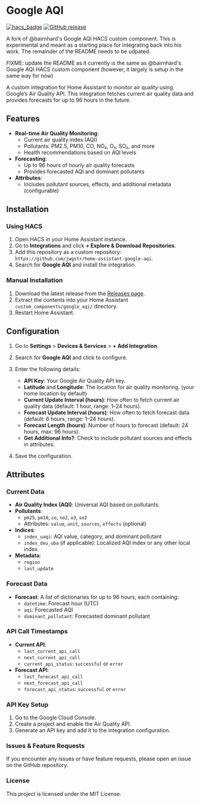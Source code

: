 # Google AQI

[![hacs_badge](https://img.shields.io/badge/HACS-Custom-41BDF5.svg?style=for-the-badge)](https://hacs.xyz/docs/setup/custom_repositories)
[![GitHub release](https://img.shields.io/github/v/release/jwgstr/home-assistant-google-aqi?style=for-the-badge)](https://github.com/jwgstr/home-assistant-google-aqi/releases)

A fork of @bairnhard's Google AQI HACS custom component.  This is experimental and meant as a starting place for integrating back into his work.  The remainder of the README needs to be udpated.

FIXME: update the README as it currently is the same as @bairnhard's Google AQI HACS custom component (however, it largely is setup in the same way for now)

A custom integration for Home Assistant to monitor air quality using Google’s Air Quality API. This integration fetches current air quality data and provides forecasts for up to 96 hours in the future.

## Features
- **Real-time Air Quality Monitoring**:
  - Current air quality index (AQI)
  - Pollutants: PM2.5, PM10, CO, NO₂, O₃, SO₂, and more
  - Health recommendations based on AQI levels
- **Forecasting**:
  - Up to 96 hours of hourly air quality forecasts
  - Provides forecasted AQI and dominant pollutants
- **Attributes**:
  - Includes pollutant sources, effects, and additional metadata (configurable)

## Installation

### Using HACS
1. Open HACS in your Home Assistant instance.
2. Go to **Integrations** and click **+ Explore & Download Repositories**.
3. Add this repository as a custom repository: `https://github.com/jwgstr/home-assistant-google-aqi`.
4. Search for **Google AQI** and install the integration.

### Manual Installation
1. Download the latest release from the [Releases page](https://github.com/jwgstr/home-assistant-google-aqi/releases).
2. Extract the contents into your Home Assistant `custom_components/google_aqi/` directory.
3. Restart Home Assistant.

## Configuration

1. Go to **Settings** > **Devices & Services** > **+ Add Integration**.
2. Search for **Google AQI** and click to configure.
3. Enter the following details:
   - **API Key**: Your Google Air Quality API key.
   - **Latitude** and **Longitude**: The location for air quality monitoring. (your home location by default)
   - **Current Update Interval (hours)**: How often to fetch current air quality data (default: 1 hour, range: 1–24 hours).
   - **Forecast Update Interval (hours)**: How often to fetch forecast data (default: 6 hours, range: 1–24 hours).
   - **Forecast Length (hours)**: Number of hours to forecast (default: 24 hours, max: 96 hours).
   - **Get Additional Info?**: Check to include pollutant sources and effects in attributes.

4. Save the configuration.

## Attributes

### Current Data
- **Air Quality Index (AQI)**: Universal AQI based on pollutants.
- **Pollutants**:
  - `pm25`, `pm10`, `co`, `no2`, `o3`, `so2`
  - Attributes: `value`, `unit`, `sources`, `effects` (optional)
- **Indices**:
  - `index_uaqi`: AQI value, category, and dominant pollutant
  - `index_deu_uba` (if applicable): Localized AQI index or any other local index.
- **Metadata**:
  - `region`
  - `last_update`

### Forecast Data
- **Forecast**: A list of dictionaries for up to 96 hours, each containing:
  - `datetime`: Forecast hour (UTC)
  - `aqi`: Forecasted AQI
  - `dominant_pollutant`: Forecasted dominant pollutant

### API Call Timestamps
- **Current API**:
  - `last_current_api_call`
  - `next_current_api_call`
  - `current_api_status`: `successful` or `error`
- **Forecast API**:
  - `last_forecast_api_call`
  - `next_forecast_api_call`
  - `forecast_api_status`: `successful` or `error`

### API Key Setup
1. Go to the Google Cloud Console.
2. Create a project and enable the Air Quality API.
3. Generate an API key and add it to the integration configuration.

### Issues & Feature Requests
If you encounter any issues or have feature requests, please open an issue on the GitHub repository.

### License
This project is licensed under the MIT License.

